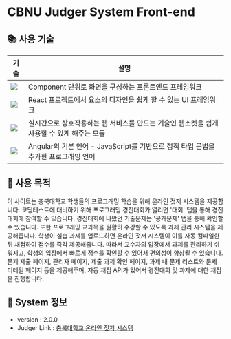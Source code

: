 # CBNU Judger System Front-end

## 📚 사용 기술
|                                          기술                                                             |               설명                 |
| --------------------------------------------------------------------------------------------------------- | --------------------------------------- |
| <img src="https://img.shields.io/badge/Angular-DD0031?style=for-the-badge&logo=Angular&logoColor=white">  | Component 단위로 화면을 구성하는 프론트엔드 프레임워크 |
| <img src="https://img.shields.io/badge/Material Design-757575?style=for-the-badge&logo=Material Design&logoColor=white"> | React 프로젝트에서 요소의 디자인을 쉽게 할 수 있는 UI 프레임워크 |
| <img src="https://img.shields.io/badge/Socket.io-010101?style=for-the-badge&logo=Socket.io&logoColor=white"> | 실시간으로 상호작용하는 웹 서비스를 만드는 기술인 웹소켓을 쉽게 사용할 수 있게 해주는 모듈 |
| <img src="https://img.shields.io/badge/TypeScript-3178C6?style=for-the-badge&logo=TypeScript&logoColor=white"> | Angular의 기본 언어 - JavaScript를 기반으로 정적 타입 문법을 추가한 프로그래밍 언어 |

## 🔖 사용 목적
이 사이트는 충북대학교 학생들의 프로그래밍 학습을 위해 온라인 젓저 시스템을 제공합니다. 코딩테스트에 대비하기 위해 프로그래밍 경진대회가 열리면 '대회' 탭을 통해 경진대회에 참여할 수 있습니다. 경진대회에 나왔던 기출문제는 '공개문제' 탭을 통해 확인할 수 있습니다. 또한 프로그래밍 교과목을 원활히 수강할 수 있도록 과제 관리 시스템을 제공해줍니다. 학생이 실습 과제를 업로드하면 온라인 젓저 시스템이 이를 자동 컴파일한 뒤 채점하여 점수를 즉각 제공해줍니다. 따라서 교수자의 입장에서 과제를 관리하기 쉬워지고, 학생의 입장에서 빠르게 점수를 확인할 수 있어서 편의성이 향상될 수 있습니다. 문제 제출 페이지, 관리자 페이지, 제출 과제 확인 페이지, 과제 내 문제 리스트와 문제 디테일 페이지 등을 제공해주며, 자동 채점 API가 있어서 경진대회 및 과제에 대한 채점을 진행합니다.

## 📑 System 정보
- version : 2.0.0
- Judger Link : [충북대학교 온라인 젓저 시스템](https://swjudge.cbnu.ac.kr/main)
